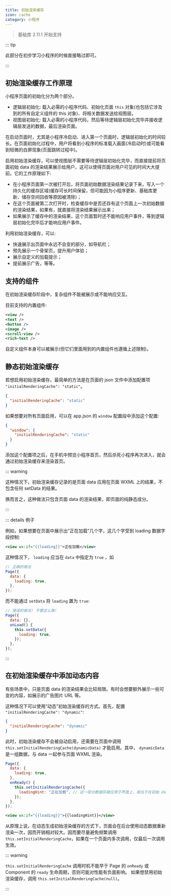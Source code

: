 ```yaml
---
title: 初始渲染缓存
icon: cache
category: 小程序
---
```


> 基础库 2.11.1 开始支持

::: tip

此部分在初步学习小程序的时候直接略过即可。

:::

## 初始渲染缓存工作原理

小程序页面的初始化分为两个部分。

- 逻辑层初始化: 载入必需的小程序代码、初始化页面 `this` 对象(也包括它涉及到的所有自定义组件的 this 对象)、将相关数据发送给视图层。
- 视图层初始化: 载入必需的小程序代码，然后等待逻辑层初始化完毕并接收逻辑层发送的数据，最后渲染页面。

在启动页面时，尤其是小程序冷启动、进入第一个页面时，逻辑层初始化的时间较长。在页面初始化过程中，用户将看到小程序的标准载入画面(冷启动时)或可能看到轻微的白屏现象(页面跳转过程中)。

启用初始渲染缓存，可以使视图层不需要等待逻辑层初始化完毕，而直接提前将页面初始 data 的渲染结果展示给用户，这可以使得页面对用户可见的时间大大提前。它的工作原理如下:

- 在小程序页面第一次被打开后，将页面初始数据渲染结果记录下来，写入一个持久化的缓存区域(缓存可长时间保留，但可能因为小程序更新、基础库更新、储存空间回收等原因被清除)；
- 在这个页面被第二次打开时，检查缓存中是否还存有这个页面上一次初始数据的渲染结果，如果有，就直接将渲染结果展示出来；
- 如果展示了缓存中的渲染结果，这个页面暂时还不能响应用户事件，等到逻辑层初始化完毕后才能响应用户事件。

利用初始渲染缓存，可以:

- 快速展示出页面中永远不会变的部分，如导航栏；
- 预先展示一个骨架页，提升用户体验；
- 展示自定义的加载提示；
- 提前展示广告，等等。

## 支持的组件

在初始渲染缓存阶段中，复杂组件不能被展示或不能响应交互。

目前支持的内置组件:

```xml
<view />
<text />
<button />
<image />
<scroll-view />
<rich-text />
```

自定义组件本身可以被展示(但它们里面用到的内置组件也遵循上述限制)。

## 静态初始渲染缓存

若想启用初始渲染缓存，最简单的方法是在页面的 json 文件中添加配置项 `"initialRenderingCache": "static"`。

```json
{
  "initialRenderingCache": "static"
}
```

如果想要对所有页面启用，可以在 app.json 的 `window` 配置段中添加这个配置:

```json
{
  "window": {
    "initialRenderingCache": "static"
  }
}
```

添加这个配置项之后，在手机中预览小程序首页，然后杀死小程序再次进入，就会通过初始渲染缓存来渲染首页。

::: warning

这种情况下，初始渲染缓存记录的是页面 data 应用在页面 WXML 上的结果，不包含任何 setData 的结果。

换而言之，这种做法只包含页面 data 的渲染结果，即页面的纯静态成分。

:::

::: details 例子

例如，如果想要在页面中展示出“正在加载”几个字，这几个字受到 loading 数据字段控制:

```xml
<view wx:if="{{loading}}">正在加载</view>
```

这种情况下， `loading` 应当在 `data` 中指定为 `true` ，如

```js
// 正确的做法
Page({
  data: {
    loading: true,
  },
});
```

而不能通过 `setData` 将 `loading` 置为 `true`:

```js
// 错误的做法! 不要这么做!
Page({
  data: {},
  onLoad() {
    this.setData({
      loading: true,
    });
  },
});
```

:::

## 在初始渲染缓存中添加动态内容

有些场景中，只是页面 data 的渲染结果会比较局限。有时会想要额外展示一些可变的内容，如展示的广告图片 URL 等。

这种情况下可以使用“动态”初始渲染缓存的方式。首先，配置 `"initialRenderingCache": "dynamic"`:

```json
{
  "initialRenderingCache": "dynamic"
}
```

此时，初始渲染缓存不会被自动启用，还需要在页面中调用 `this.setInitialRenderingCache(dynamicData)` 才能启用。其中， `dynamicData` 是一组数据，与 data 一起参与页面 WXML 渲染。

```js
Page({
  data: {
    loading: true,
  },
  onReady() {
    this.setInitialRenderingCache({
      loadingHint: "正在加载", // 这一部分数据将被应用于界面上，相当于在初始 data 基础上额外进行一次 setData
    });
  },
});
```

```xml
<view wx:if="{{loading}}">{{loadingHint}}</view>
```

从原理上说，在动态生成初始渲染缓存的方式下，页面会在后台使用动态数据重新渲染一次，因而开销相对较大。因而要尽量避免频繁调用 `this.setInitialRenderingCache`，如果在一个页面内多次调用，仅最后一次调用生效。

::: warning

`this.setInitialRenderingCache` 调用时机不能早于 Page 的 `onReady` 或 Component 的 `ready` 生命周期，否则可能对性能有负面影响。
如果想禁用初始渲染缓存，调用 `this.setInitialRenderingCache(null)`。

:::
